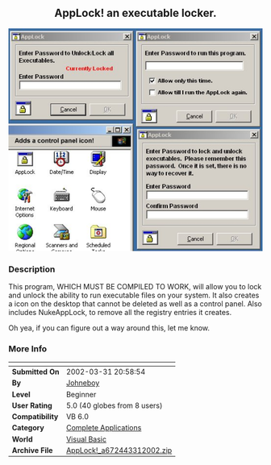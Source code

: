 ﻿<div align="center">

## AppLock\! an executable locker\.

<img src="PIC2002331213162390.jpg">
</div>

### Description

This program, WHICH MUST BE COMPILED TO WORK, will allow you to lock and unlock the ability to run executable files on your system. It also creates a icon on the desktop that cannot be deleted as well as a control panel. Also includes NukeAppLock, to remove all the registry entries it creates.

Oh yea, if you can figure out a way around this, let me know.
 
### More Info
 


<span>             |<span>
---                |---
**Submitted On**   |2002-03-31 20:58:54
**By**             |[Johneboy](https://github.com/Planet-Source-Code/PSCIndex/blob/master/ByAuthor/johneboy.md)
**Level**          |Beginner
**User Rating**    |5.0 (40 globes from 8 users)
**Compatibility**  |VB 6\.0
**Category**       |[Complete Applications](https://github.com/Planet-Source-Code/PSCIndex/blob/master/ByCategory/complete-applications__1-27.md)
**World**          |[Visual Basic](https://github.com/Planet-Source-Code/PSCIndex/blob/master/ByWorld/visual-basic.md)
**Archive File**   |[AppLock\!\_a672443312002\.zip](https://github.com/Planet-Source-Code/johneboy-applock-an-executable-locker__1-33267/archive/master.zip)








